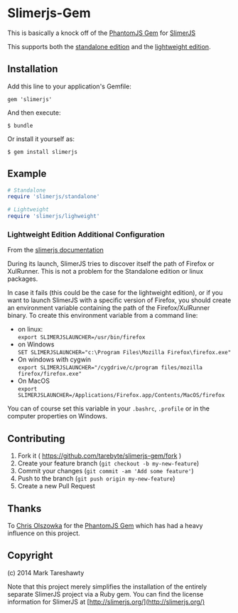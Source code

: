 # Slimerjs-Gem

This is basically a knock off of the [PhantomJS Gem](https://github.com/colszowka/phantomjs-gem) for [SlimerJS](http://slimerjs.org/)

This supports both the [standalone edition](http://slimerjs.org/download.html#standalone) and the [lightweight edition](http://slimerjs.org/download.html#lightweight).

## Installation

Add this line to your application's Gemfile:

    gem 'slimerjs'

And then execute:

    $ bundle

Or install it yourself as:

    $ gem install slimerjs

## Example

```ruby
# Standalone
require 'slimerjs/standalone'

# Lightweight
require 'slimerjs/lighweight'
```

### Lightweight Edition Additional Configuration

From the [slimerjs documentation](http://docs.slimerjs.org/current/installation.html#setup)

During its launch, SlimerJS tries to discover itself the path of Firefox or XulRunner. This is not a problem for the Standalone edition or linux packages.

In case it fails (this could be the case for the lightweight edition),
or if you want to launch SlimerJS with a specific version of Firefox, you should create an environment variable containing the path of the
Firefox/XulRunner binary. To create this environment variable from a command line:

* on linux:<br>
    `export SLIMERJSLAUNCHER=/usr/bin/firefox`
* on Windows<br>
    `SET SLIMERJSLAUNCHER="c:\Program Files\Mozilla Firefox\firefox.exe"`
* On windows with cygwin<br>
    `export SLIMERJSLAUNCHER="/cygdrive/c/program files/mozilla firefox/firefox.exe"`
* On MacOS<br>
    `export SLIMERJSLAUNCHER=/Applications/Firefox.app/Contents/MacOS/firefox`

You can of course set this variable in your `.bashrc`, `.profile` or in the computer properties on Windows.

## Contributing

1. Fork it ( https://github.com/tarebyte/slimerjs-gem/fork )
2. Create your feature branch (`git checkout -b my-new-feature`)
3. Commit your changes (`git commit -am 'Add some feature'`)
4. Push to the branch (`git push origin my-new-feature`)
5. Create a new Pull Request

## Thanks

To [Chris Olszowka](https://github.com/colszowka) for the [PhantomJS Gem](https://github.com/colszowka/phantomjs-gem) which
has had a heavy influence on this project.

## Copyright

(c) 2014 Mark Tareshawty

Note that this project merely simplifies the installation of the entirely separate SlimerJS project via a Ruby gem.
You can find the license information for SlimerJS at [http://slimerjs.org/](http://slimerjs.org/)
